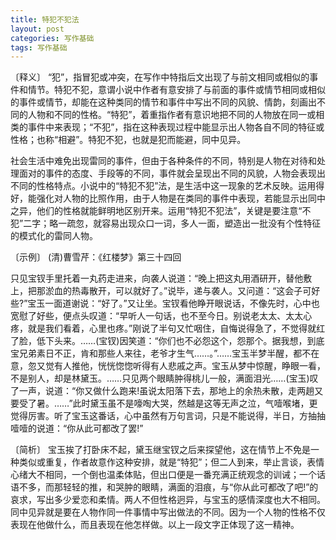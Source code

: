 ```yaml
---
title: 特犯不犯法
layout: post
categories: 写作基础
tags: 写作基础
---
```


〔释义〕 “犯”，指冒犯或冲突，在写作中特指后文出现了与前文相同或相似的事件和情节。特犯不犯，意谓小说中作者有意安排了与前面的事件或情节相同或相似的事件或情节，却能在这种类同的情节和事件中写出不同的风貌、情韵，刻画出不同的人物和不同的性格。“特犯”，着重指作者有意识地把不同的人物放在同一或相类的事件中来表现；“不犯”，指在这种表现过程中能显示出人物各自不同的特征或性格；也称“相避”。特犯不犯，也就是犯而能避，同中见异。

社会生活中难免出现雷同的事件，但由于各种条件的不同，特别是人物在对待和处理面对的事件的态度、手段等的不同，事件就会呈现出不同的风貌，人物会表现出不同的性格特点。小说中的“特犯不犯”法，是生活中这一现象的艺术反映。运用得好，能强化对人物的比照作用，由于人物是在类同的事件中表现，若能显示出同中之异，他们的性格就能鲜明地区别开来。运用“特犯不犯法”，关键是要注意“不犯”二字；略一疏忽，就容易出现众口一词，多人一面，塑造出一批没有个性特征的模式化的雷同人物。

〔示例〕 (清)曹雪芹：《红楼梦》第三十四回

只见宝钗手里托着一丸药走进来，向袭人说道：“晚上把这丸用酒研开，替他敷上，把那淤血的热毒散开，可以就好了。”说毕，递与袭人。又问道：“这会子可好些?”宝玉一面道谢说：“好了。”又让坐。宝钗看他睁开眼说话，不像先时，心中也宽慰了好些，便点头叹道：“早听人一句话，也不至今日。别说老太太、太太心疼，就是我们看着，心里也疼。”刚说了半句又忙咽住，自悔说得急了，不觉得就红了脸，低下头来。……(宝钗)因笑道：“你们也不必怨这个，怨那个。据我想，到底宝兄弟素日不正，肯和那些人来往，老爷才生气……。”……宝玉半梦半醒，都不在意，忽又觉有人推他，恍恍惚惚听得有人悲戚之声。宝玉从梦中惊醒，睁眼一看，不是别人，却是林黛玉。……只见两个眼睛肿得桃儿一般，满面泪光……(宝玉)叹了一声，说道：“你又做什么跑来!虽说太阳落下去，那地上的余热未散，走两趟又要受了暑。……”此时黛玉虽不是嚎啕大哭，然越是这等无声之泣，气噎喉堵，更觉得厉害。听了宝玉这番话，心中虽然有万句言词，只是不能说得，半日，方抽抽噎噎的说道：“你从此可都改了罢!”

〔简析〕 宝玉挨了打卧床不起，黛玉继宝钗之后来探望他，这在情节上不免是一种类似或重复，作者故意作这种安排，就是“特犯”；但二人到来，举止言谈，表情心绪大不相同，一个倒也温柔体贴，但出口便是一番充满正统观念的训诫；一个话语不多，而那轻轻的推，和哭肿的眼睛，满面的泪痕，与“你从此可都改了吧!”的哀求，写出多少爱恋和柔情。两人不但性格迥异，与宝玉的感情深度也大不相同。同中见异就是要在人物作同一件事情中写出做法的不同。因为一个人物的性格不仅表现在他做什么，而且表现在他怎样做。以上一段文字正体现了这一精神。 